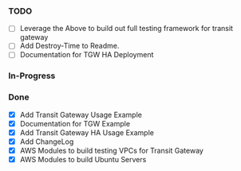 ### TODO
- [ ] Leverage the Above to build out full testing framework for transit gateway 
- [ ] Add Destroy-Time to Readme. 
- [ ] Documentation for TGW HA Deployment

### In-Progress 

### Done 
- [x] Add Transit Gateway Usage Example
- [x] Documentation for TGW Example
- [x] Add Transit Gateway HA Usage Example 
- [x] Add ChangeLog
- [x] AWS Modules to build testing VPCs for Transit Gateway 
- [x] AWS Modules to build Ubuntu Servers 